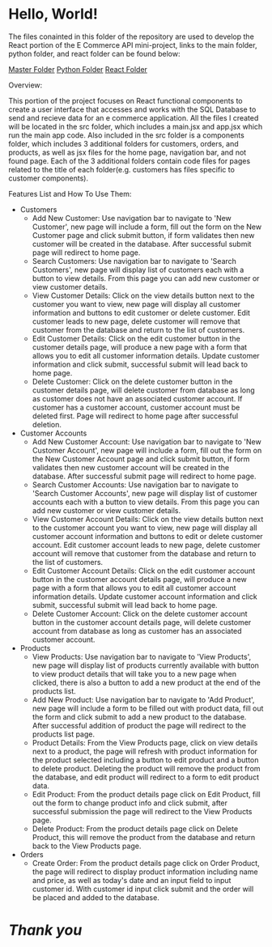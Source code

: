 # **Hello, World!**

The files conainted in this folder of the repository are used to develop the React portion of the E Commerce API mini-project, links to
the main folder, python folder, and react folder can be found below: 

[Master Folder](https://github.com/Kjones6052/E_Commerce_API_Mini_Project/tree/master)
[Python Folder](https://github.com/Kjones6052/E_Commerce_API_Mini_Project/tree/master/M6-Python)
[React Folder](https://github.com/Kjones6052/E_Commerce_API_Mini_Project/tree/master/M11-React/eCommerceReact)


Overview:

This portion of the project focuses on React functional components to create a user interface that accesses and works with the SQL 
Database to send and recieve data for an e commerce application. All the files I created will be located in the src folder, which includes 
a main.jsx and app.jsx which run the main app code. Also included in the src folder is a components folder, which includes 3 additional 
folders for customers, orders, and products, as well as jsx files for the home page, navigation bar, and not found page. Each of the 3 
additional folders contain code files for pages related to the title of each folder(e.g. customers has files specific to customer 
components).


Features List and How To Use Them:

- Customers
    - Add New Customer: Use navigation bar to navigate to 'New Customer', new page will include a form, fill out the form on the New Customer page and click submit button, if form validates then new customer will be created in the database. After successful submit 
    page will redirect to home page.
    - Search Customers: Use navigation bar to navigate to 'Search Customers', new page will display list of customers each with a button 
    to view details. From this page you can add new customer or view customer details.
    - View Customer Details: Click on the view details button next to the customer you want to view, new page will display all customer 
    information and buttons to edit customer or delete customer. Edit customer leads to new page, delete customer will remove that 
    customer from the database and return to the list of customers.
    - Edit Customer Details: Click on the edit customer button in the customer details page, will produce a new page with a form that 
    allows you to edit all customer information details. Update customer information and click submit, successful submit will lead back to 
    home page.
    - Delete Customer: Click on the delete customer button in the customer details page, will delete customer from database as long as customer does not have an associated customer account. If customer has a customer account, customer account must be deleted first. Page will redirect to home page after successful deletion.
- Customer Accounts
    - Add New Customer Account: Use navigation bar to navigate to 'New Customer Account', new page will include a form, fill out the form 
    on the New Customer Account page and click submit button, if form validates then new customer account will be created in the database. 
    After successful submit page will redirect to home page.
    - Search Customer Accounts: Use navigation bar to navigate to 'Search Customer Accounts', new page will display list of customer 
    accounts each with a button to view details. From this page you can add new customer or view customer details.
    - View Customer Account Details: Click on the view details button next to the customer account you want to view, new page will display 
    all customer account information and buttons to edit or delete customer account. Edit customer account leads to new page, delete 
    customer account will remove that customer from the database and return to the list of customers.
    - Edit Customer Account Details: Click on the edit customer account button in the customer account details page, will produce a new 
    page with a form that allows you to edit all customer account information details. Update customer account information and click 
    submit, successful submit will lead back to home page.
    - Delete Customer Account: Click on the delete customer account button in the customer account details page, will delete customer 
    account from database as long as customer has an associated customer account.
- Products
    - View Products: Use navigation bar to navigate to 'View Products', new page will display list of products currently available with 
    button to view product details that will take you to a new page when clicked, there is also a button to add a new product at the 
    end of the products list.
    - Add New Product: Use navigation bar to navigate to 'Add Product', new page will include a form to be filled out with product data, 
    fill out the form and click submit to add a new product to the database. After successful addition of product the page will redirect 
    to the products list page.
    - Product Details: From the View Products page, click on view details next to a product, the page will refresh with product 
    information for the product selected including a button to edit product and a button to delete product. Deleting the product will 
    remove the product from the database, and edit product will redirect to a form to edit product data.
    - Edit Product: From the product details page click on Edit Product, fill out the form to change product info and click submit, after 
    successful submission the page will redirect to the View Products page.
    - Delete Product: From the product details page click on Delete Product, this will remove the product from the database and return 
    back to the View Products page.
- Orders
    - Create Order: From the product details page click on Order Product, the page will redirect to display product information including 
    name and price, as well as today's date and an input field to input customer id. With customer id input click submit and the order 
    will be placed and added to the database.



# *Thank you*